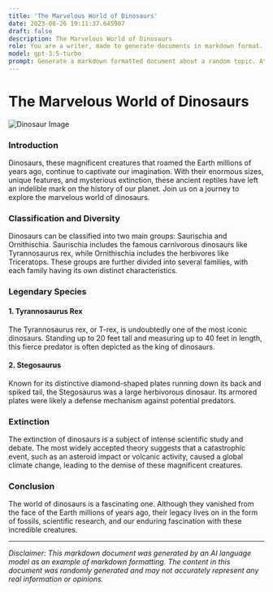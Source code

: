 ```yaml
---
title: 'The Marvelous World of Dinosaurs'
date: 2023-08-26 19:11:37.645907
draft: false
description: The Marvelous World of Dinosaurs
role: You are a writer, made to generate documents in markdown format. It is very important that all of the documents you generate are in valid markdown format.
model: gpt-3.5-turbo
prompt: Generate a markdown formatted document about a random topic. At the bottom, include a disclaimer explaining that the document was generated by you. The first line of the document should be the title. Make sure that the entire document is in proper markdown format, using a mix of various tags to make the document visually appealing.
---
```


# The Marvelous World of Dinosaurs

![Dinosaur Image](https://example.com/dinosaur.jpg)

### Introduction

Dinosaurs, these magnificent creatures that roamed the Earth millions of years ago, continue to captivate our imagination. With their enormous sizes, unique features, and mysterious extinction, these ancient reptiles have left an indelible mark on the history of our planet. Join us on a journey to explore the marvelous world of dinosaurs.

### Classification and Diversity

Dinosaurs can be classified into two main groups: Saurischia and Ornithischia. Saurischia includes the famous carnivorous dinosaurs like Tyrannosaurus rex, while Ornithischia includes the herbivores like Triceratops. These groups are further divided into several families, with each family having its own distinct characteristics.

### Legendary Species

#### 1. Tyrannosaurus Rex

The Tyrannosaurus rex, or T-rex, is undoubtedly one of the most iconic dinosaurs. Standing up to 20 feet tall and measuring up to 40 feet in length, this fierce predator is often depicted as the king of dinosaurs.

#### 2. Stegosaurus

Known for its distinctive diamond-shaped plates running down its back and spiked tail, the Stegosaurus was a large herbivorous dinosaur. Its armored plates were likely a defense mechanism against potential predators.

### Extinction

The extinction of dinosaurs is a subject of intense scientific study and debate. The most widely accepted theory suggests that a catastrophic event, such as an asteroid impact or volcanic activity, caused a global climate change, leading to the demise of these magnificent creatures.

### Conclusion

The world of dinosaurs is a fascinating one. Although they vanished from the face of the Earth millions of years ago, their legacy lives on in the form of fossils, scientific research, and our enduring fascination with these incredible creatures.

---

*Disclaimer: This markdown document was generated by an AI language model as an example of markdown formatting. The content in this document was randomly generated and may not accurately represent any real information or opinions.*